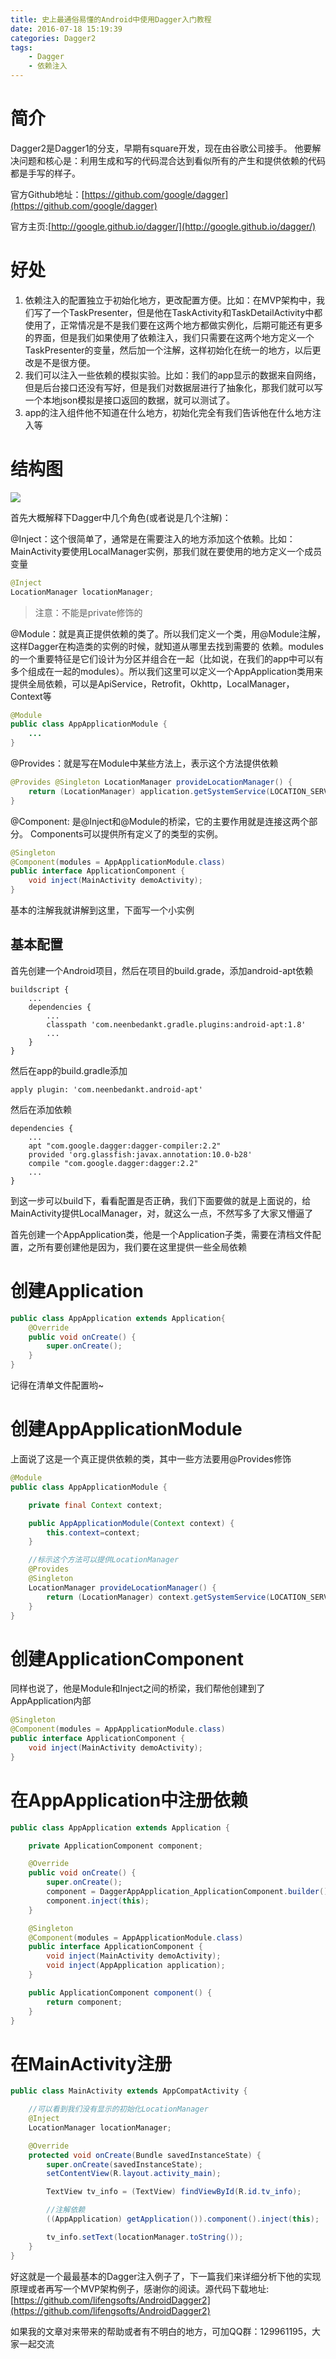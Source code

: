 ```yaml
---
title: 史上最通俗易懂的Android中使用Dagger入门教程
date: 2016-07-18 15:19:39
categories: Dagger2
tags: 
    - Dagger
    - 依赖注入
---
```


# 简介

Dagger2是Dagger1的分支，早期有square开发，现在由谷歌公司接手。
他要解决问题和核心是：利用生成和写的代码混合达到看似所有的产生和提供依赖的代码都是手写的样子。

官方Github地址：[https://github.com/google/dagger](https://github.com/google/dagger)

官方主页:[http://google.github.io/dagger/](http://google.github.io/dagger/)

# 好处

1. 依赖注入的配置独立于初始化地方，更改配置方便。比如：在MVP架构中，我们写了一个TaskPresenter，但是他在TaskActivity和TaskDetailActivity中都使用了，正常情况是不是我们要在这两个地方都做实例化，后期可能还有更多的界面，但是我们如果使用了依赖注入，我们只需要在这两个地方定义一个TaskPresenter的变量，然后加一个注解，这样初始化在统一的地方，以后更改是不是很方便。
2. 我们可以注入一些依赖的模拟实验。比如：我们的app显示的数据来自网络，但是后台接口还没有写好，但是我们对数据层进行了抽象化，那我们就可以写一个本地json模拟是接口返回的数据，就可以测试了。
3. app的注入组件他不知道在什么地方，初始化完全有我们告诉他在什么地方注入等

# 结构图

![](http://www.jcodecraeer.com/uploads/20150519/1431999102454673.png)

首先大概解释下Dagger中几个角色(或者说是几个注解)：

@Inject：这个很简单了，通常是在需要注入的地方添加这个依赖。比如：MainActivity要使用LocalManager实例，那我们就在要使用的地方定义一个成员变量

```java
@Inject
LocationManager locationManager;
```

> 注意：不能是private修饰的

@Module：就是真正提供依赖的类了。所以我们定义一个类，用@Module注解，这样Dagger在构造类的实例的时候，就知道从哪里去找到需要的 依赖。modules的一个重要特征是它们设计为分区并组合在一起（比如说，在我们的app中可以有多个组成在一起的modules）。所以我们这里可以定义一个AppApplication类用来提供全局依赖，可以是ApiService，Retrofit，Okhttp，LocalManager，Context等

```java
@Module
public class AppApplicationModule {
    ...
}
```

@Provides：就是写在Module中某些方法上，表示这个方法提供依赖

```java
@Provides @Singleton LocationManager provideLocationManager() {
    return (LocationManager) application.getSystemService(LOCATION_SERVICE);
}
```

@Component: 是@Inject和@Module的桥梁，它的主要作用就是连接这两个部分。 Components可以提供所有定义了的类型的实例。

```java
@Singleton
@Component(modules = AppApplicationModule.class)
public interface ApplicationComponent {
    void inject(MainActivity demoActivity);
}
```

基本的注解我就讲解到这里，下面写一个小实例

## 基本配置

首先创建一个Android项目，然后在项目的build.grade，添加android-apt依赖
```grade
buildscript {
    ...
    dependencies {
        ...
        classpath 'com.neenbedankt.gradle.plugins:android-apt:1.8'
        ...
    }
}
```

然后在app的build.gradle添加

```grade
apply plugin: 'com.neenbedankt.android-apt'
```

然后在添加依赖
```grade
dependencies {
    ...
    apt "com.google.dagger:dagger-compiler:2.2"
    provided 'org.glassfish:javax.annotation:10.0-b28'
    compile "com.google.dagger:dagger:2.2"
    ...
}
```

到这一步可以build下，看看配置是否正确，我们下面要做的就是上面说的，给MainActivity提供LocalManager，对，就这么一点，不然写多了大家又懵逼了

首先创建一个AppApplication类，他是一个Application子类，需要在清档文件配置，之所有要创建他是因为，我们要在这里提供一些全局依赖

# 创建Application

```java
public class AppApplication extends Application{
    @Override
    public void onCreate() {
        super.onCreate();
    }
}
```

记得在清单文件配置哟~

# 创建AppApplicationModule

上面说了这是一个真正提供依赖的类，其中一些方法要用@Provides修饰

```java
@Module
public class AppApplicationModule {

    private final Context context;

    public AppApplicationModule(Context context) {
        this.context=context;
    }

    //标示这个方法可以提供LocationManager
    @Provides
    @Singleton
    LocationManager provideLocationManager() {
        return (LocationManager) context.getSystemService(LOCATION_SERVICE);
    }
}
```

# 创建ApplicationComponent

同样也说了，他是Module和Inject之间的桥梁，我们帮他创建到了AppApplication内部

```java
@Singleton
@Component(modules = AppApplicationModule.class)
public interface ApplicationComponent {
    void inject(MainActivity demoActivity);
}
```

# 在AppApplication中注册依赖

```java
public class AppApplication extends Application {

    private ApplicationComponent component;

    @Override
    public void onCreate() {
        super.onCreate();
        component = DaggerAppApplication_ApplicationComponent.builder().appApplicationModule(new AppApplicationModule(this)).build();
        component.inject(this);
    }

    @Singleton
    @Component(modules = AppApplicationModule.class)
    public interface ApplicationComponent {
        void inject(MainActivity demoActivity);
        void inject(AppApplication application);
    }

    public ApplicationComponent component() {
        return component;
    }
}
```

# 在MainActivity注册

```java
public class MainActivity extends AppCompatActivity {

    //可以看到我们没有显示的初始化LocationManager
    @Inject
    LocationManager locationManager;

    @Override
    protected void onCreate(Bundle savedInstanceState) {
        super.onCreate(savedInstanceState);
        setContentView(R.layout.activity_main);

        TextView tv_info = (TextView) findViewById(R.id.tv_info);

        //注解依赖
        ((AppApplication) getApplication()).component().inject(this);

        tv_info.setText(locationManager.toString());
    }
}
```

好这就是一个最最基本的Dagger注入例子了，下一篇我们来详细分析下他的实现原理或者再写一个MVP架构例子，感谢你的阅读。源代码下载地址:[https://github.com/lifengsofts/AndroidDagger2](https://github.com/lifengsofts/AndroidDagger2)

如果我的文章对来带来的帮助或者有不明白的地方，可加QQ群：129961195，大家一起交流





















